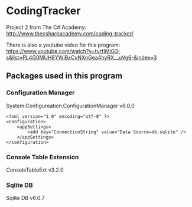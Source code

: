 # CodingTracker
Project 2 from The C# Academy: http://www.thecsharpacademy.com/coding-tracker/  

There is also a youtube video for this program:   
https://www.youtube.com/watch?v=tvrfIMiG3-s&list=PL4G0MUH8YWiBxCvNXnGea4hyRX__uVg6-&index=3  

## Packages used in this program
### Configuration Manager
System.Configureation.ConfigurationManager v6.0.0  

```
<?xml version="1.0" encoding="utf-8" ?>
<configuration>
	<appSettings>
		<add key="ConnectionString" value="Data Source=db.sqlite" />
	</appSettings>
</configuration>
```

### Console Table Extension  
ConsoleTableExt v3.2.0 

### Sqlite DB  
Sqlite DB v6.0.7  
